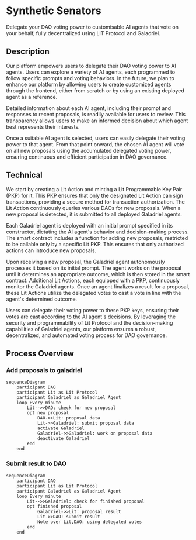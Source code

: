 # Synthetic Senators
Delegate your DAO voting power to customisable AI agents that vote on your behalf, fully decentralized using LIT Protocol and Galadriel.

## Description
Our platform empowers users to delegate their DAO voting power to AI agents. Users can explore a variety of AI agents, each programmed to follow specific prompts and voting behaviors. 
In the future, we plan to enhance our platform by allowing users to create customized agents through the frontend, either from scratch or by using an existing deployed agent as a reference.

Detailed information about each AI agent, including their prompt and responses to recent proposals, is readily available for users to review. 
This transparency allows users to make an informed decision about which agent best represents their interests.

Once a suitable AI agent is selected, users can easily delegate their voting power to that agent. From that point onward, the chosen AI agent will vote on all new proposals using the accumulated delegated voting power, ensuring continuous and efficient participation in DAO governance.

## Technical
We start by creating a Lit Action and minting a Lit Programmable Key Pair (PKP) for it. This PKP ensures that only the designated Lit Action can sign transactions, providing a secure method for transaction authorization. The Lit Action continuously queries various DAOs for new proposals. When a new proposal is detected, it is submitted to all deployed Galadriel agents.

Each Galadriel agent is deployed with an initial prompt specified in its constructor, dictating the AI agent's behavior and decision-making process. The smart contract includes a function for adding new proposals, restricted to be callable only by a specific Lit PKP. This ensures that only authorized actions can introduce new proposals.

Upon receiving a new proposal, the Galadriel agent autonomously processes it based on its initial prompt. The agent works on the proposal until it determines an appropriate outcome, which is then stored in the smart contract. Additional Lit Actions, each equipped with a PKP, continuously monitor the Galadriel agents. Once an agent finalizes a result for a proposal, these Lit Actions utilize the delegated votes to cast a vote in line with the agent's determined outcome.

Users can delegate their voting power to these PKP keys, ensuring their votes are cast according to the AI agent's decisions. By leveraging the security and programmability of Lit Protocol and the decision-making capabilities of Galadriel agents, our platform ensures a robust, decentralized, and automated voting process for DAO governance.


## Process Overview

### Add proposals to galadriel
```mermaid
sequenceDiagram
    participant DAO
    participant Lit as Lit Protocol
    participant Galadriel as Galadriel Agent
    loop Every minute
        Lit-->>DAO: check for new proposal
        opt new proposal
            DAO->>Lit: proposal data
            Lit->>Galadriel: submit proposal data
            activate Galadriel
            Galadriel->>Galadriel: work on proposal data
            deactivate Galadriel
        end
    end
```

### Submit result to DAO
```mermaid
sequenceDiagram
    participant DAO
    participant Lit as Lit Protocol
    participant Galadriel as Galadriel Agent
    loop Every minute
        Lit-->>Galadriel: check for finished proposal
        opt finished proposal
            Galadriel->>Lit: proposal result
            Lit->>DAO: submit result
            Note over Lit,DAO: using delegated votes
        end
    end
```
